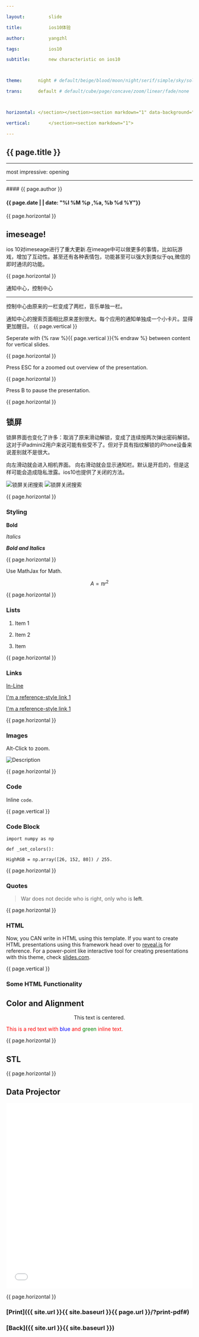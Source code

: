 ```yaml
---

layout:     	slide

title:     		ios10体验

author:     	yangzhl

tags:           ios10 

subtitle:    	new characteristic on ios10



theme:		night # default/beige/blood/moon/night/serif/simple/sky/solarized

trans:		default # default/cube/page/concave/zoom/linear/fade/none



horizontal:	</section></section><section markdown="1" data-background="http://projectpages.github.io/project-pages/img/slidebackground.png"><section markdown="1">

vertical:		</section><section markdown="1">

---
```


<section markdown="1" data-background="http://projectpages.github.io/project-pages/img/slidebackground.png"><section markdown="1">

## {{ page.title }}
<hr>
most impressive: opening
<hr>
#### {{ page.author }}

#### {{ page.date | | date: "%I %M %p ,%a, %b %d %Y"}}

{{ page.horizontal }}

<!-- Start Writing Below in Markdown -->



## imeseage!



ios 10对imeseage进行了重大更新.在imeage中可以做更多的事情，比如玩游戏，增加了互动性。甚至还有各种表情包，功能甚至可以强大到类似于qq,微信的即时通讯的功能。



{{ page.horizontal }}



通知中心，控制中心
<hr>
控制中心由原来的一栏变成了两栏，音乐单独一栏。

通知中心的搜索页面相比原来差别很大。每个应用的通知单独成一个小卡片。显得更加醒目。
{{ page.vertical }}



Seperate with {% raw  %}{{ page.vertical }}{% endraw %} between content for vertical slides.



{{ page.horizontal }}



Press ESC for a zoomed out overview of the presentation.



{{ page.horizontal }}



Press B to pause the presentation.



{{ page.horizontal }}






##  锁屏

锁屏界面也变化了许多：取消了原来滑动解锁，变成了连续按两次弹出密码解锁。这对于iPadmini2用户来说可能有些受不了。但对于具有指纹解锁的iPhone设备来说差别就不是很大。

向左滑动就会进入相机界面。
向右滑动就会显示通知栏。默认是开启的，但是这样可能会造成隐私泄露。ios10也提供了关闭的方法。

<img src="http://yangzhl.github.io/blog/img/post/2016-10-27-234045.png" alt="锁屏关闭搜索" align="center" />


<img src="http://yangzhl.github.io/blog/img/post/2016-10-27-234059.png" alt="锁屏关闭搜索" align="center" />





{{ page.horizontal }}



# Styling



**Bold**



*Italics*



***Bold and Italics***



{{ page.horizontal }}



Use MathJax for Math.



$$ A = \pi r^2 $$



{{ page.horizontal }}



# Lists



1. Item 1



2. Item 2



3. Item 



{{ page.horizontal }}



# Links



[In-Line](https://www.google.com)



[I'm a reference-style link 1][1]



[I'm a reference-style link 1][2]



[1]:https://www.mozilla.org

[2]:http://www.reddit.com



{{ page.horizontal }}



# Images



Alt-Click to zoom.



![Description](http://projectpages.github.io/project-pages/img/Logo_Fairy_Tail_right.png)



{{ page.horizontal }}



# Code



Inline `code`.



{{ page.vertical }}



# Code Block



	import numpy as np

	def _set_colors():

    HighRGB = np.array([26, 152, 80]) / 255.



{{ page.horizontal }}



# Quotes



> War does not decide who is right, only who is **left**.



{{ page.horizontal }}



# HTML



Now, you CAN write in HTML using this template. If you want to create HTML presentations using this framework head over to [reveal.js](http://lab.hakim.se/reveal-js/#/) for reference.  For a power-point like interactive tool for creating presentations with this theme, check [slides.com](http://slides.com/).



{{ page.vertical }}



# Some HTML Functionality



## Color and Alignment



<p align="center">This text is centered.</p>



<p style="color:red">This is a red text with <span style="color:blue">blue</span> and <span style="color:green">green</span> inline text.</p>



{{ page.horizontal }}



## STL



<div align="center"><script src="https://embed.github.com/view/3d/projectpages/project-pages/gh-pages/stl/test.stl"></script></div>



{{ page.horizontal }}



## Data Projector



<embed src="/blog/2016/05/02/New-Projector/" height="500px" width="100%">



<!-- End Here -->

{{ page.horizontal }}



# [Print]({{ site.url }}{{ site.baseurl }}{{ page.url }}/?print-pdf#)



# [Back]({{ site.url }}{{ site.baseurl }})



</section></section>


